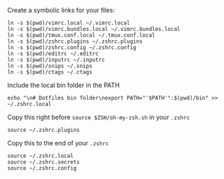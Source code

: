 Create a symbolic links for your files:

	ln -s $(pwd)/vimrc.local ~/.vimrc.local
	ln -s $(pwd)/vimrc.bundles.local ~/.vimrc.bundles.local
	ln -s $(pwd)/tmux.conf.local ~/.tmux.conf.local
	ln -s $(pwd)/zshrc.plugins ~/.zshrc.plugins
	ln -s $(pwd)/zshrc.config ~/.zshrc.config
	ln -s $(pwd)/editrc ~/.editrc
	ln -s $(pwd)/inputrc ~/.inputrc
	ln -s $(pwd)/snips ~/.snips
	ln -s $(pwd)/ctags ~/.ctags

Include the local bin folder in the PATH

	echo "\n# Dotfiles bin folder\nexport PATH="'$PATH'":$(pwd)/bin" >> ~/.zshrc.local

Copy this right before `source $ZSH/oh-my-zsh.sh` in your `.zshrc`

	source ~/.zshrc.plugins

Copy this to the end of your `.zshrc`

	source ~/.zshrc.local
	source ~/.zshrc.secrets
	source ~/.zshrc.config

